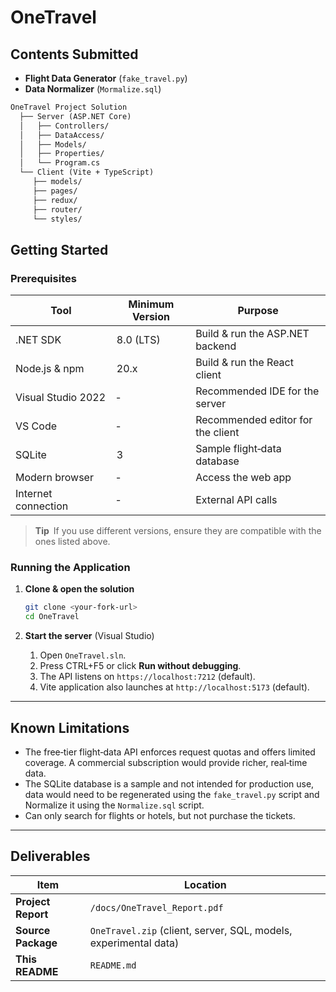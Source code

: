 # OneTravel

## Contents Submitted

* **Flight Data Generator** (`fake_travel.py`)
* **Data Normalizer** (`Mormalize.sql`)

```md
OneTravel Project Solution
  ├── Server (ASP.NET Core)
  │   ├── Controllers/
  │   ├── DataAccess/
  │   ├── Models/
  │   ├── Properties/
  │   └── Program.cs
  └── Client (Vite + TypeScript)
     ├── models/
     ├── pages/
     ├── redux/
     ├── router/
     └── styles/
```

## Getting Started

### Prerequisites

| Tool                | Minimum Version | Purpose                           |
| ------------------- | --------------- | --------------------------------- |
| .NET SDK            | 8.0 (LTS)       | Build & run the ASP.NET backend   |
| Node.js & npm       | 20.x            | Build & run the React client      |
| Visual Studio 2022  | ‑               | Recommended IDE for the server    |
| VS Code             | ‑               | Recommended editor for the client |
| SQLite              | 3               | Sample flight‑data database       |
| Modern browser      | ‑               | Access the web app                |
| Internet connection | ‑               | External API calls                |

> **Tip** If you use different versions, ensure they are compatible with the ones listed above.

### Running the Application

1. **Clone & open the solution**

   ```bash
   git clone <your‑fork‑url>
   cd OneTravel
   ```

2. **Start the server** (Visual Studio)

   1. Open `OneTravel.sln`.
   2. Press CTRL+F5 or click **Run without debugging**.
   3. The API listens on `https://localhost:7212` (default).
   4. Vite application also launches at `http://localhost:5173` (default).

---

## Known Limitations

* The free‑tier flight‑data API enforces request quotas and offers limited coverage. A commercial subscription would provide richer, real‑time data.
* The SQLite database is a sample and not intended for production use, data would need to be regenerated using the `fake_travel.py` script and Normalize it using the `Normalize.sql` script.
* Can only search for flights or hotels, but not purchase the tickets.

---

## Deliverables

| Item               | Location                                                         |
| ------------------ | ---------------------------------------------------------------- |
| **Project Report** | `/docs/OneTravel_Report.pdf`                                     |
| **Source Package** | `OneTravel.zip` (client, server, SQL, models, experimental data) |
| **This README**    | `README.md`                                                      |
